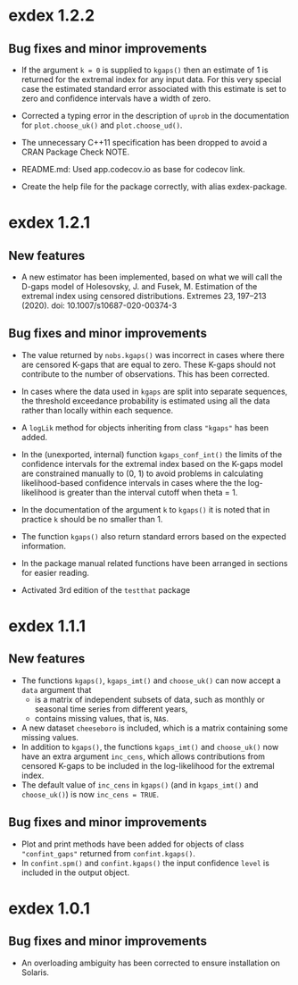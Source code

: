 # exdex 1.2.2

## Bug fixes and minor improvements

* If the argument `k = 0` is supplied to `kgaps()` then an estimate of 1 is returned for the extremal index for any input data.  For this very special case the estimated standard error associated with this estimate is set to zero and confidence intervals have a width of zero.  

* Corrected a typing error in the description of `uprob` in the documentation for `plot.choose_uk()` and `plot.choose_ud()`.

* The unnecessary C++11 specification has been dropped to avoid a CRAN Package Check NOTE. 

* README.md: Used app.codecov.io as base for codecov link.

* Create the help file for the package correctly, with alias exdex-package.

# exdex 1.2.1

## New features

* A new estimator has been implemented, based on what we will call the D-gaps model of Holesovsky, J. and Fusek, M. Estimation of the extremal index using censored distributions. Extremes 23, 197–213 (2020). doi: 10.1007/s10687-020-00374-3

## Bug fixes and minor improvements

* The value returned by `nobs.kgaps()` was incorrect in cases where there are censored K-gaps that are equal to zero.  These K-gaps should not contribute to the number of observations. This has been corrected.

* In cases where the data used in `kgaps` are split into separate sequences, the threshold exceedance probability is estimated using all the data rather than locally within each sequence.

* A `logLik` method for objects inheriting from class `"kgaps"` has been added. 

* In the (unexported, internal) function `kgaps_conf_int()` the limits of the confidence intervals for the extremal index based on the K-gaps model are constrained manually to (0, 1) to avoid problems in calculating likelihood-based confidence intervals in cases where the the log-likelihood is greater than the interval cutoff when theta = 1.

* In the documentation of the argument `k` to `kgaps()` it is noted that in practice `k` should be no smaller than 1.

* The function `kgaps()` also return standard errors based on the expected information.

* In the package manual related functions have been arranged in sections for easier reading.

* Activated 3rd edition of the `testthat` package

# exdex 1.1.1

## New features

* The functions `kgaps()`, `kgaps_imt()` and `choose_uk()` can now accept a `data` argument that
    - is a matrix of independent subsets of data, such as monthly or seasonal time series from different years,
    - contains missing values, that is, `NA`s. 
* A new dataset `cheeseboro` is included, which is a matrix containing some missing values.
* In addition to `kgaps()`, the functions `kgaps_imt()` and `choose_uk()` now have an extra argument `inc_cens`, which allows contributions from censored K-gaps to be included in the log-likelihood for the extremal index.
* The default value of `inc_cens` in `kgaps()` (and in `kgaps_imt()` and `choose_uk()`) is now `inc_cens = TRUE`.

## Bug fixes and minor improvements

* Plot and print methods have been added for objects of class `"confint_gaps"` returned from `confint.kgaps()`.
* In `confint.spm()` and `confint.kgaps()` the input confidence `level` is included in the output object.

# exdex 1.0.1

## Bug fixes and minor improvements

* An overloading ambiguity has been corrected to ensure installation on Solaris.

